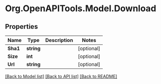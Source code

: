 # Org.OpenAPITools.Model.Download

## Properties

Name | Type | Description | Notes
------------ | ------------- | ------------- | -------------
**Sha1** | **string** |  | [optional] 
**Size** | **int** |  | [optional] 
**Url** | **string** |  | [optional] 

[[Back to Model list]](../README.md#documentation-for-models) [[Back to API list]](../README.md#documentation-for-api-endpoints) [[Back to README]](../README.md)

